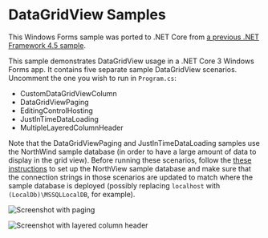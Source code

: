 # DataGridView Samples

This Windows Forms sample was ported to .NET Core from
[a previous .NET Framework 4.5 sample](https://github.com/microsoftarchive/msdn-code-gallery-microsoft/tree/master/OneCodeTeam/Windows%20Forms%20DataGridView%20demo%20(CSWinFormDataGridView)).

This sample demonstrates DataGridView usage in a .NET Core 3 Windows Forms app.
It contains five separate sample DataGridView scenarios. Uncomment the one
you wish to run in `Program.cs`:

* CustomDataGridViewColumn
* DataGridViewPaging
* EditingControlHosting
* JustInTimeDataLoading
* MultipleLayeredColumnHeader

Note that the DataGridViewPaging and JustInTimeDataLoading samples use the
NorthWind sample database (in order to have a large amount of data to display
in the grid view). Before running these scenarios, follow the
[these instructions](https://docs.microsoft.com/dotnet/framework/data/adonet/sql/linq/downloading-sample-databases)
to set up the NorthView sample database and make sure that the connection
strings in those scenarios are updated to match where the sample database
is deployed (possibly replacing `localhost` with `(LocalDb)\MSSQLLocalDB`,
for example).

![Screenshot with paging](images/screenshot1.png)

![Screenshot with layered column header](images/screenshot2.png)
